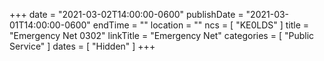 +++
date = "2021-03-02T14:00:00-0600"
publishDate = "2021-03-01T14:00:00-0600"
endTime = ""
location = ""
ncs = [ "KE0LDS" ]
title = "Emergency Net 0302"
linkTitle = "Emergency Net"
categories = [ "Public Service" ]
dates = [ "Hidden" ]
+++
